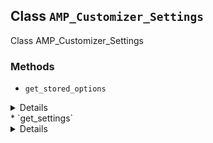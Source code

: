 ## Class `AMP_Customizer_Settings`

Class AMP_Customizer_Settings

### Methods
* `get_stored_options`

<details>

```php
static private get_stored_options()
```

Gets the AMP Customizer settings directly from the option.


</details>
* `get_settings`

<details>

```php
static public get_settings()
```

Gets the AMP Customizer settings.


</details>
